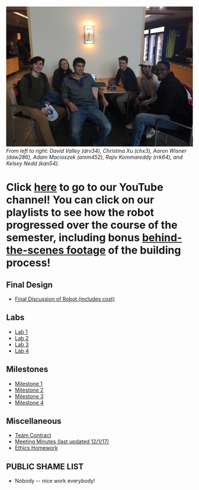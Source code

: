 ![alt text](GroupPhoto.JPG)
*From left to right: David Valley (drv34), Christina Xu (chx3), Aaron Wisner (daw286), Adam Macioszek (amm452), Rajiv Kommareddy (rrk64), and Kelsey Nedd (kan54).*

# Click [here](https://www.youtube.com/channel/UCm90IIF1_Y7RqOT-j5PvCxw/f) to go to our YouTube channel! You can click on our playlists to see how the robot progressed over the course of the semester, including bonus [behind-the-scenes footage](https://www.youtube.com/watch?v=dQw4w9WgXcQ) of the building process!

## Final Design
* [Final Discussion of Robot (includes cost)](FinalRobotDesignAndComments.md)

## Labs
* [Lab 1](Lab1page.md)
* [Lab 2](Lab2Page.md)
* [Lab 3](Lab3Page.md)
* [Lab 4](Lab4Page.md)

## Milestones
* [Milestone 1](Milestone1Page.md)
* [Milestone 2](Milestone2Page.md)
* [Milestone 3](Milestone3Page.md)
* [Milestone 4](Milestone4Page.md)

## Miscellaneous
* [Team Contract](Contract2.0.pdf)
* [Meeting Minutes (last updated 12/1/17)](Minutes.pdf)
* [Ethics Homework](Ethics.pdf)

## PUBLIC SHAME LIST
* Nobody -- nice work everybody!
